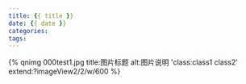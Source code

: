 ```yaml
---
title: {{ title }}
date: {{ date }}
categories: 
tags: 
---
```



 <!-- more --> 
 

{% qnimg 000test1.jpg title:图片标题 alt:图片说明 'class:class1 class2' extend:?imageView2/2/w/600 %}


